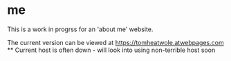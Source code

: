 # me

This is a work in progrss for an 'about me' website.

The current version can be viewed at https://tomheatwole.atwebpages.com
** Current host is often down - will look into using non-terrible host soon
